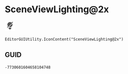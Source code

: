 # SceneViewLighting@2x
![](/img/SceneViewLighting@2x.png)

``` CSharp
EditorGUIUtility.IconContent("SceneViewLighting@2x")
```
## GUID
```
-7730601604658104748
```

